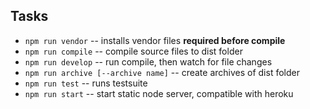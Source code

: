Tasks
------

- ```npm run vendor``` -- installs vendor files __required before compile__
- ```npm run compile``` -- compile source files to dist folder
- ```npm run develop``` -- run compile, then watch for file changes
- ```npm run archive [--archive name]```  -- create archives of dist folder
- ```npm run test``` -- runs testsuite
- ```npm run start``` -- start static node server, compatible with heroku